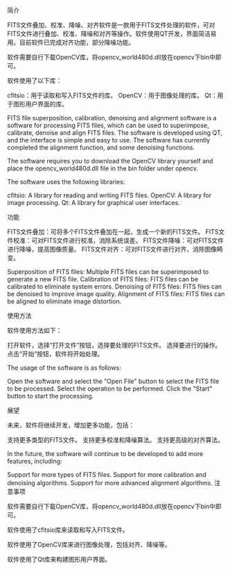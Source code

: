 
简介

FITS文件叠加、校准、降噪、对齐软件是一款用于FITS文件处理的软件，可对FITS文件进行叠加、校准、降噪和对齐等操作。软件使用QT开发，界面简洁易用。目前软件已完成对齐功能，部分降噪功能。

软件需要自行下载OpenCV库，将opencv_world480d.dll放在opencv下bin中即可。

软件使用了以下库：

cfitsio：用于读取和写入FITS文件的库。
OpenCV：用于图像处理的库。
Qt：用于图形用户界面的库。

FITS file superposition, calibration, denoising and alignment software is a software for processing FITS files, which can be used to superimpose, calibrate, denoise and align FITS files. The software is developed using QT, and the interface is simple and easy to use. The software has currently completed the alignment function, and some denoising functions.

The software requires you to download the OpenCV library yourself and place the opencv_world480d.dll file in the bin folder under opencv.

The software uses the following libraries:

cfitsio: A library for reading and writing FITS files.
OpenCV: A library for image processing.
Qt: A library for graphical user interfaces.

功能

FITS文件叠加：可将多个FITS文件叠加在一起，生成一个新的FITS文件。
FITS文件校准：可对FITS文件进行校准，消除系统误差。
FITS文件降噪：可对FITS文件进行降噪，提高图像质量。
FITS文件对齐：可对FITS文件进行对齐，消除图像畸变。


Superposition of FITS files: Multiple FITS files can be superimposed to generate a new FITS file.
Calibration of FITS files: FITS files can be calibrated to eliminate system errors.
Denoising of FITS files: FITS files can be denoised to improve image quality.
Alignment of FITS files: FITS files can be aligned to eliminate image distortion.

使用方法

软件使用方法如下：

打开软件，选择“打开文件”按钮，选择要处理的FITS文件。
选择要进行的操作。
点击“开始”按钮，软件将开始处理。

The usage of the software is as follows:

Open the software and select the "Open File" button to select the FITS file to be processed.
Select the operation to be performed.
Click the "Start" button to start the processing.

展望

未来，软件将继续开发，增加更多功能，包括：

支持更多类型的FITS文件。
支持更多校准和降噪算法。
支持更高级的对齐算法。

In the future, the software will continue to be developed to add more features, including:

Support for more types of FITS files.
Support for more calibration and denoising algorithms.
Support for more advanced alignment algorithms.
注意事项

软件需要自行下载OpenCV库，将opencv_world480d.dll放在opencv下bin中即可。

软件使用了cfitsio库来读取和写入FITS文件。

软件使用了OpenCV库来进行图像处理，包括对齐、降噪等。

软件使用了Qt库来构建图形用户界面。

